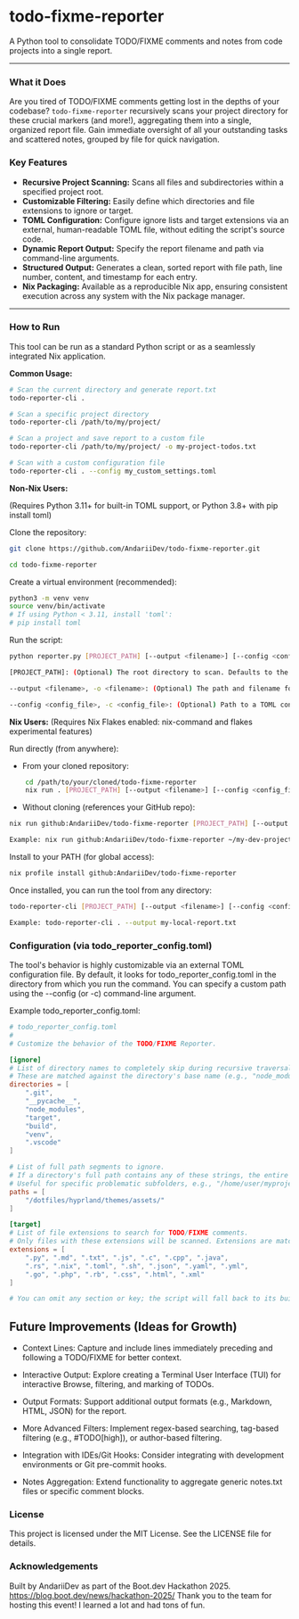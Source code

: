 # todo-fixme-reporter

A Python tool to consolidate TODO/FIXME comments and notes from code projects into a single report.

---

### What it Does

Are you tired of TODO/FIXME comments getting lost in the depths of your codebase? `todo-fixme-reporter` recursively scans your project directory for these crucial markers (and more!), aggregating them into a single, organized report file. Gain immediate oversight of all your outstanding tasks and scattered notes, grouped by file for quick navigation.

### Key Features

* **Recursive Project Scanning:** Scans all files and subdirectories within a specified project root.
* **Customizable Filtering:** Easily define which directories and file extensions to ignore or target.
* **TOML Configuration:** Configure ignore lists and target extensions via an external, human-readable TOML file, without editing the script's source code.
* **Dynamic Report Output:** Specify the report filename and path via command-line arguments.
* **Structured Output:** Generates a clean, sorted report with file path, line number, content, and timestamp for each entry.
* **Nix Packaging:** Available as a reproducible Nix app, ensuring consistent execution across any system with the Nix package manager.

---

### How to Run

This tool can be run as a standard Python script or as a seamlessly integrated Nix application.

**Common Usage:**

```bash
# Scan the current directory and generate report.txt
todo-reporter-cli .

# Scan a specific project directory
todo-reporter-cli /path/to/my/project/

# Scan a project and save report to a custom file
todo-reporter-cli /path/to/my/project/ -o my-project-todos.txt

# Scan with a custom configuration file
todo-reporter-cli . --config my_custom_settings.toml
```

**Non-Nix Users:**

(Requires Python 3.11+ for built-in TOML support, or Python 3.8+ with pip install toml)

Clone the repository:
```bash
git clone https://github.com/AndariiDev/todo-fixme-reporter.git

cd todo-fixme-reporter
```

Create a virtual environment (recommended):

```bash
python3 -m venv venv
source venv/bin/activate
# If using Python < 3.11, install 'toml':
# pip install toml
```

Run the script:
```bash
python reporter.py [PROJECT_PATH] [--output <filename>] [--config <config_file>]

[PROJECT_PATH]: (Optional) The root directory to scan. Defaults to the current working directory.

--output <filename>, -o <filename>: (Optional) The path and filename for the generated report. Defaults to todo_report.txt in the current working directory.

--config <config_file>, -c <config_file>: (Optional) Path to a TOML configuration file. Defaults to todo_reporter_config.toml in the current working directory.
```

**Nix Users:**
(Requires Nix Flakes enabled: nix-command and flakes experimental features)

Run directly (from anywhere):

- From your cloned repository:
```bash
    cd /path/to/your/cloned/todo-fixme-reporter
    nix run . [PROJECT_PATH] [--output <filename>] [--config <config_file>]
```

- Without cloning (references your GitHub repo):
```bash
nix run github:AndariiDev/todo-fixme-reporter [PROJECT_PATH] [--output <filename>] [--config <config_file>]

Example: nix run github:AndariiDev/todo-fixme-reporter ~/my-dev-project -o ~/my-dev-project/project-todos.txt
```

Install to your PATH (for global access):

```bash
nix profile install github:AndariiDev/todo-fixme-reporter
```

Once installed, you can run the tool from any directory:
```bash
todo-reporter-cli [PROJECT_PATH] [--output <filename>] [--config <config_file>]

Example: todo-reporter-cli . --output my-local-report.txt
```

### Configuration (via todo_reporter_config.toml)

The tool's behavior is highly customizable via an external TOML configuration file. By default, it looks for todo_reporter_config.toml in the directory from which you run the command. You can specify a custom path using the --config (or -c) command-line argument.

Example todo_reporter_config.toml:
```TOML
# todo_reporter_config.toml
#
# Customize the behavior of the TODO/FIXME Reporter.

[ignore]
# List of directory names to completely skip during recursive traversal.
# These are matched against the directory's base name (e.g., "node_modules").
directories = [
    ".git",
    "__pycache__",
    "node_modules",
    "target",
    "build",
    "venv",
    ".vscode"
]

# List of full path segments to ignore.
# If a directory's full path contains any of these strings, the entire directory subtree will be skipped.
# Useful for specific problematic subfolders, e.g., "/home/user/myproject/assets/"
paths = [
    "/dotfiles/hyprland/themes/assets/"
]

[target]
# List of file extensions to search for TODO/FIXME comments.
# Only files with these extensions will be scanned. Extensions are matched case-insensitively.
extensions = [
    ".py", ".md", ".txt", ".js", ".c", ".cpp", ".java",
    ".rs", ".nix", ".toml", ".sh", ".json", ".yaml", ".yml",
    ".go", ".php", ".rb", ".css", ".html", ".xml"
]

# You can omit any section or key; the script will fall back to its built-in default values.
```

## Future Improvements (Ideas for Growth)

- Context Lines: Capture and include lines immediately preceding and following a TODO/FIXME for better context.

- Interactive Output: Explore creating a Terminal User Interface (TUI) for interactive Browse, filtering, and marking of TODOs.

- Output Formats: Support additional output formats (e.g., Markdown, HTML, JSON) for the report.

- More Advanced Filters: Implement regex-based searching, tag-based filtering (e.g., #TODO[high]), or author-based filtering.

- Integration with IDEs/Git Hooks: Consider integrating with development environments or Git pre-commit hooks.

- Notes Aggregation: Extend functionality to aggregate generic notes.txt files or specific comment blocks.

### License

This project is licensed under the MIT License. See the LICENSE file for details.

### Acknowledgements
Built by AndariiDev as part of the Boot.dev Hackathon 2025. https://blog.boot.dev/news/hackathon-2025/
Thank you to the team for hosting this event! I learned a lot and had tons of fun.